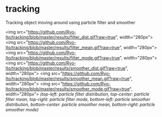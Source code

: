 # tracking
Tracking object moving around using particle filter and smoother

<img src="https://github.com/Ryo-Ito/tracking/blob/master/results/filter_dist.gif?raw=true", width="280px">
<img src="https://github.com/Ryo-Ito/tracking/blob/master/results/filter_mean.gif?raw=true", width="280px">
<img src="https://github.com/Ryo-Ito/tracking/blob/master/results/filter_mode.gif?raw=true", width="280px">
<img src="https://github.com/Ryo-Ito/tracking/blob/master/results/smoother_dist.gif?raw=true", width="280px">
<img src="https://github.com/Ryo-Ito/tracking/blob/master/results/smoother_mean.gif?raw=true", width="280px">
<img src="https://github.com/Ryo-Ito/tracking/blob/master/results/smoother_mode.gif?raw=true", width="280px">
*(top-left: particle filter distribution, top-center: particle filter mean, top-right: particle filter mode, bottom-left: particle smoother distribution, bottom-center: particle smoother mean, bottom-right: particle smoother mode)*
